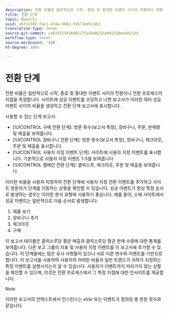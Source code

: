 ```yaml
---
description: 전환 비율은 일반적으로 시작, 종료 및 중대한 이벤트 사이의 전환이나 전환 프로세스의 지점을 측정합니다. 사이트에 성공 이벤트를 코딩하고 나면 보고서가 이러한 여러 성공 이벤트 사이의 비율을 생성하고 전환 단계 보고서에 표시합니다.
title: 전환 단계
topic: Reports
uuid: a67ce302-fae1-434a-b662-91672e85cab3
translation-type: tm+mt
source-git-commit: c4833525816d81175a3446215eb92310ee4021dd
workflow-type: tm+mt
source-wordcount: '320'
ht-degree: 100%

---
```



# 전환 단계

전환 비율은 일반적으로 시작, 종료 및 중대한 이벤트 사이의 전환이나 전환 프로세스의 지점을 측정합니다. 사이트에 성공 이벤트를 코딩하고 나면 보고서가 이러한 여러 성공 이벤트 사이의 비율을 생성하고 전환 단계 보고서에 표시합니다.

사용할 수 있는 단계 보고서:

* [!UICONTROL 구매 전환 단계]: 방문 횟수(보고서 특정), 장바구니, 주문, 판매량 및 매출을 보여줍니다.
* [!UICONTROL 장바구니 전환 단계]: 방문 횟수(보고서 특정), 장바구니, 체크아웃, 주문 및 매출을 표시합니다.
* [!UICONTROL 사용자 지정 이벤트 단계]: 사이트에 사용자 지정 이벤트를 표시합니다. 기본적으로 사용자 지정 이벤트 1-5를 보여줍니다.
* [!UICONTROL 캠페인 전환 단계]: 클릭스루, 체크아웃, 주문 및 매출을 보여줍니다.

이러한 비율을 사용자 지정하여 전환 단계에 사용자 지정 전환 이벤트를 추가하고 사이트 방문자가 단계를 이동하는 상황을 확인할 수 있습니다. 성공 이벤트가 항상 특정 순서로 발생하는 경우는 이러한 분석 유형에 사용하기 좋습니다. 예를 들어, 소매 사이트에서 성공 이벤트는 일반적으로 다음 순서로 발생합니다.

1. 제품 보기
2. 장바구니 추가
3. 체크아웃
4. 구매

이 보고서 테이블은 클릭스루당 평균 매출과 클릭스루당 평균 판매 수량에 대한 통계를 보여줍니다. 다른 보고 그룹의 지표 및 사용자 지정 이벤트를 이 보고서에 추가할 수 있습니다. 이 단계들에는 많은 유사 사항들이 있으나 서로 다른 변수와 이벤트를 기반으로 합니다. 이 보고서를 사용하여 사용자의 어떠한 비율과 일반 트렌드가 귀하가 지정하는 특정 이벤트를 실행시키는지 알 수 있습니다. 사용자가 이벤트까지 따라가지 않는 상황을 확인할 수 있으며, 이것은 전환 프로세스에서 그 특정 지점에 대한 인사이트를 제공합니다.

>[!NOTE]
>
>이러한 보고서의 컨텍스트에서 인스턴스는 eVar 또는 이벤트가 정의된 총 방문 횟수와 같습니다.

